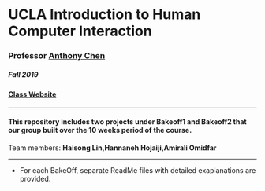 # UCLA Introduction to Human Computer Interaction #

### Professor [Anthony Chen](https://www.ee.ucla.edu/xiang-anthony-chen/)  ### 
##### Fall 2019 #####
#### [Class Website](https://www.notion.so/2019-Fall-ECE-209AS-Human-Computer-Interaction-82df29ed1b1f49c4bcb245550133f3f8) ###
---

#### This repository includes two projects under Bakeoff1 and Bakeoff2 that our group built over the 10 weeks period of the course. #####

Team members: 
**Haisong Lin,Hannaneh Hojaiji,Amirali Omidfar** 

---

* For each BakeOff, separate ReadMe files with detailed exaplanations are provided.


